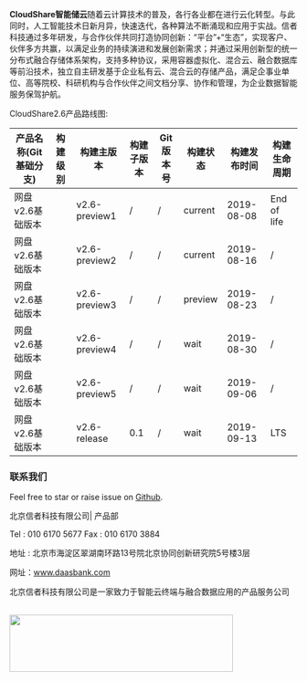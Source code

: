
**CloudShare智能储云**随着云计算技术的普及，各行各业都在进行云化转型。与此同时，人工智能技术日新月异，快速迭代，各种算法不断涌现和应用于实战。信者科技通过多年研发，与合作伙伴共同打造协同创新：“平台”+“生态”，实现客户、伙伴多方共赢，以满足业务的持续演进和发展创新需求；并通过采用创新型的统一分布式融合存储体系架构，支持多种协议，采用容器虚拟化、混合云、融合数据库等前沿技术，独立自主研发基于企业私有云、混合云的存储产品，满足企事业单位、高等院校、科研机构与合作伙伴之间文档分享、协作和管理，为企业数据智能服务保驾护航。

CloudShare2.6产品路线图:

产品名称(Git基础分支) | 构建级别 | 构建主版本 | 构建子版本 | Git版本号 | 构建状态 | 构建发布时间 | 构建生命周期
-- | -- | -- | -- | -- | -- | -- | --
网盘v2.6基础版本 |   | v2.6-preview1 | / | / | current | 2019-08-08 | End of life
网盘v2.6基础版本 |   | v2.6-preview2 | / | / | current | 2019-08-16 | /
网盘v2.6基础版本 |   | v2.6-preview3 | / | / | preview| 2019-08-23 | /
网盘v2.6基础版本 |   | v2.6-preview4 | / | / | wait | 2019-08-30 | /
网盘v2.6基础版本 |   | v2.6-preview5 | / | / | wait | 2019-09-06 | /
网盘v2.6基础版本 |   | v2.6-release | 0.1 | / | wait | 2019-09-13 | LTS

### 联系我们

Feel free to star or raise issue on [Github](https://github.com/XINZHEKEJI/CloudDocument).

北京信者科技有限公司| 产品部

Tel : 010 6170 5677   Fax : 010 6170 3884

地址 : 北京市海淀区翠湖南环路13号院北京协同创新研究院5号楼3层

网址：www.daasbank.com


北京信者科技有限公司是一家致力于智能云终端与融合数据应用的产品服务公司

<br>
<a href="http://www.daasbank.com"><img src="https://github.com/XINZHEKEJI/CloudDocument/blob/master/Zh-CN/%E4%BA%A7%E5%93%81%E6%88%AA%E5%9B%BE%E7%B4%A0%E6%9D%90/logo.png" width="391" height="100" /></a>
</br>
